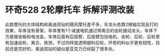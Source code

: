 # 环奇528 2轮摩托车 拆解评测改装

此款摩托的大体结构和奥迪双钻的飓风摩托差不多，车龙头依靠2根轴实现反打的效果，车体没有骨架，车体里有1个减速电机通过带离合的齿轮拨动龙头，车体下方是接收板和电池盒，车体后面有后摇臂，后摇臂包括电机、齿轮、后轮，后轮里有加速齿轮、离合、铁饼。不过同样是透明塑料后轮，环奇的料似乎更有韧性，目前还是完好的，奥迪双钻的疑似是亚克力已经裂了很多处。

